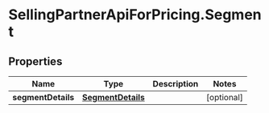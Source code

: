 # SellingPartnerApiForPricing.Segment

## Properties

Name | Type | Description | Notes
------------ | ------------- | ------------- | -------------
**segmentDetails** | [**SegmentDetails**](SegmentDetails.md) |  | [optional] 


